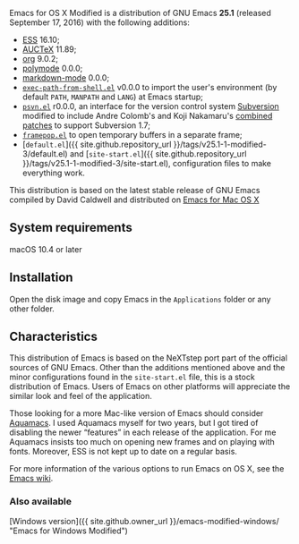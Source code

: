 Emacs for OS X Modified is a distribution of GNU Emacs **25.1**
(released September 17, 2016) with the following additions:

-   [ESS](http://ess.r-project.org) 16.10;
-   [AUCTeX](http://www.gnu.org/software/auctex/) 11.89;
-   [org](http://orgmode.org/) 9.0.2;
-   [polymode](https://github.com/vitoshka/polymode) 0.0.0;
-   [markdown-mode](http://jblevins.org/projects/markdown-mode/) 0.0.0;
-   [`exec-path-from-shell.el`](https://github.com/purcell/exec-path-from-shell)
    v0.0.0 to import the user's environment (by default `PATH`, `MANPATH` and
    `LANG`) at Emacs startup;
-   [`psvn.el`](http://svn.apache.org/viewvc/subversion/trunk/contrib/client-side/emacs/)
    r0.0.0, an interface for the version control system
    [Subversion](http://subversion.tigris.org) modified to include
    Andre Colomb's and Koji Nakamaru's
    [combined patches](http://mail-archives.apache.org/mod_mbox//subversion-dev/201208.mbox/raw/%3c503B958F.6010906@schickhardt.org%3e/1/4)
    to support Subversion 1.7;
-   [`framepop.el`](http://bazaar.launchpad.net/~vcs-imports/emacs-goodies-el/trunk/view/head:/elisp/emacs-goodies-el/framepop.el)
    to open temporary buffers in a separate frame;
-   [`default.el`]({{ site.github.repository_url }}/tags/v25.1-1-modified-3/default.el)
    and
    [`site-start.el`]({{ site.github.repository_url }}/tags/v25.1-1-modified-3/site-start.el),
    configuration files to make everything work.

This distribution is based on the latest stable release of GNU Emacs
compiled by David Caldwell and distributed on [Emacs for Mac
OS X](http://emacsformacosx.com)

System requirements
-------------------

macOS 10.4 or later

Installation
------------

Open the disk image and copy Emacs in the `Applications` folder or any
other folder.

Characteristics
---------------

This distribution of Emacs is based on the NeXTstep port part of the
official sources of GNU Emacs. Other than the additions mentioned above
and the minor configurations found in the `site-start.el` file, this is
a stock distribution of Emacs. Users of Emacs on other platforms will
appreciate the similar look and feel of the application.

Those looking for a more Mac-like version of Emacs should consider
[Aquamacs](http://aquamacs.org "Aquamacs"). I used Aquamacs myself for
two years, but I got tired of disabling the newer “features” in each
release of the application. For me Aquamacs insists too much on opening
new frames and on playing with fonts. Moreover, ESS is not kept up to
date on a regular basis.

For more information of the various options to run Emacs on OS X, see
the [Emacs
wiki](http://www.emacswiki.org/emacs/EmacsForMacOS "Emacs Wiki").

### Also available

[Windows version]({{ site.github.owner_url }}/emacs-modified-windows/ "Emacs for Windows Modified")
